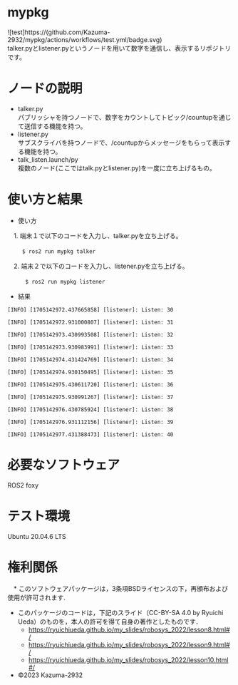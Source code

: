 #  mypkg  
![test]https://(github.com/Kazuma-2932/mypkg/actions/workflows/test.yml/badge.svg)  
talker.pyとlistener.pyというノードを用いて数字を通信し、表示するリポジトリです。  

#  ノードの説明    
 *  talker.py  
    パブリッシャを持つノードで、数字をカウントしてトピック/countupを通じて送信する機能を持つ。  
 *  listener.py  
    サブスクライバを持つノードで、/countupからメッセージをもらって表示する機能を持つ。  
 *  talk_listen.launch/py  
    複数のノード(ここではtalk.pyとlistener.py)を一度に立ち上げるもの。  

#  使い方と結果  
 *  使い方  

 　1. 端末１で以下のコードを入力し、talker.pyを立ち上げる。  

  　``
  　$ ros2 run mypkg talker  
  　``

 　2. 端末２で以下のコードを入力し、listener.pyを立ち上げる。  

　　``
  　$ ros2 run mypkg listener  
    ``

 *  結果
  
```
[INFO] [1705142972.437665858] [listener]: Listen: 30  

[INFO] [1705142972.931000807] [listener]: Listen: 31  

[INFO] [1705142973.430993508] [listener]: Listen: 32 

[INFO] [1705142973.930983991] [listener]: Listen: 33  

[INFO] [1705142974.431424769] [listener]: Listen: 34  

[INFO] [1705142974.930150495] [listener]: Listen: 35  

[INFO] [1705142975.430611720] [listener]: Listen: 36  

[INFO] [1705142975.930991267] [listener]: Listen: 37  

[INFO] [1705142976.430785924] [listener]: Listen: 38  

[INFO] [1705142976.931112156] [listener]: Listen: 39  

[INFO] [1705142977.431388473] [listener]: Listen: 40  
```

#  必要なソフトウェア  
 ROS2 foxy  

#  テスト環境  
 Ubuntu 20.04.6 LTS  

#  権利関係  
　*  このソフトウェアパッケージは，3条項BSDライセンスの下，再頒布および使用が許可されます.  
  *  このパッケージのコードは，下記のスライド（CC-BY-SA 4.0 by Ryuichi Ueda）のものを，本人の許可を得て自身の著作としたものです．  
      *  https://ryuichiueda.github.io/my_slides/robosys_2022/lesson8.html#/  
      *  https://ryuichiueda.github.io/my_slides/robosys_2022/lesson9.html#/  
      *  https://ryuichiueda.github.io/my_slides/robosys_2022/lesson10.html#/  
  *  ©2023 Kazuma-2932  
